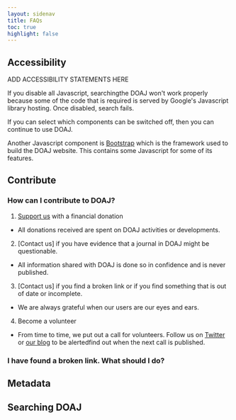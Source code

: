 ```yaml
---
layout: sidenav
title: FAQs
toc: true
highlight: false
---
```


## Accessibility
ADD ACCESSIBILITY STATEMENTS HERE

If you disable all Javascript, searchingthe DOAJ won't work properly because some of the code that is required is served by Google's Javascript library hosting. Once disabled, search fails.

If you can select which components can be switched off, then you can continue to use DOAJ.

Another Javascript component is [Bootstrap](https://getbootstrap.com/) which is the framework used to build the DOAJ website. This contains some Javascript for some of its features.

## Contribute

### How can I contribute to DOAJ?

1. [Support us]() with a financial donation
  + All donations received are spent on DOAJ activities or developments.
2. [Contact us] if you have evidence that a journal in DOAJ might be questionable.
  + All information shared with DOAJ is done so in confidence and is never published.
3. [Contact us] if you find a broken link or if you find something that is out of date or incomplete.
  + We are always grateful when our users are our eyes and ears.
4. Become a volunteer
  + From time to time, we put out a call for volunteers. Follow us on [Twitter](https://twitter.com/doajplus) or [our blog](https://blog.doaj.org/) to be alertedfind out when the next call is published.
  
  ### I have found a broken link. What should I do?

## Metadata

## Searching DOAJ
